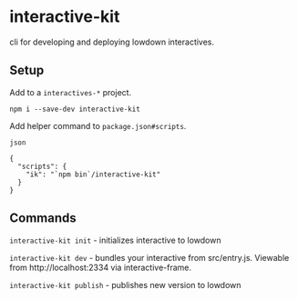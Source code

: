 # interactive-kit

cli for developing and deploying lowdown interactives.


## Setup

Add to a `interactives-*` project.
```
npm i --save-dev interactive-kit
```

Add helper command to `package.json#scripts`.
```
json

{
  "scripts": {
    "ik": "`npm bin`/interactive-kit"
  }
}
```


## Commands

`interactive-kit init` - initializes interactive to lowdown

`interactive-kit dev` - bundles your interactive from src/entry.js. Viewable from http://localhost:2334 via interactive-frame.

`interactive-kit publish` - publishes new version to lowdown
